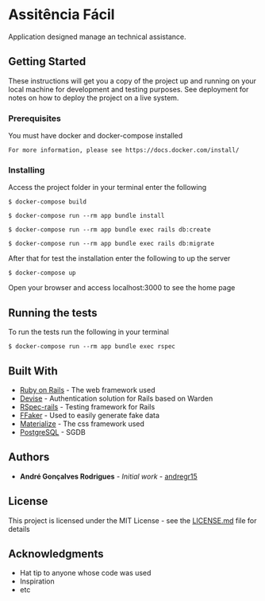 # Assitência Fácil

Application designed manage an technical assistance.

## Getting Started

These instructions will get you a copy of the project up and running on your local machine for development and testing purposes. See deployment for notes on how to deploy the project on a live system.

### Prerequisites

You must have docker and docker-compose installed

```
For more information, please see https://docs.docker.com/install/ 
```

### Installing

Access the project folder in your terminal enter the following

```
$ docker-compose build
```

```
$ docker-compose run --rm app bundle install
```

```
$ docker-compose run --rm app bundle exec rails db:create
```

```
$ docker-compose run --rm app bundle exec rails db:migrate
```

After that for test the installation enter the following to up the server

```
$ docker-compose up
```

Open your browser and access localhost:3000 to see the home page

## Running the tests

To run the tests run the following in your terminal

```
$ docker-compose run --rm app bundle exec rspec
```

## Built With

* [Ruby on Rails](https://rubyonrails.org/) - The web framework used
* [Devise](https://github.com/plataformatec/devise) - Authentication solution for Rails based on Warden
* [RSpec-rails](https://github.com/rspec/rspec-rails) - Testing framework for Rails 
* [FFaker](https://github.com/ffaker/ffaker) - Used to easily generate fake data
* [Materialize](https://github.com/mkhairi/materialize-sass) - The css framework used
* [PostgreSQL](https://www.postgresql.org/) - SGDB

## Authors

* **André Gonçalves Rodrigues** - *Initial work* - [andregr15](https://github.com/andregr15)

## License

This project is licensed under the MIT License - see the [LICENSE.md](LICENSE.md) file for details

## Acknowledgments

* Hat tip to anyone whose code was used
* Inspiration
* etc